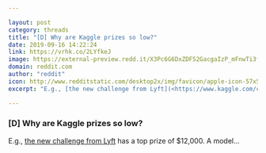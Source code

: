 ```yaml
---

layout: post
category: threads
title: "[D] Why are Kaggle prizes so low?"
date: 2019-09-16 14:22:24
link: https://vrhk.co/2LYfkeJ
image: https://external-preview.redd.it/X3Pc6G6DxZDF52GacgaIzP_mFnwTi3fdfU2WGEUdgSE.jpg?width=240&height=125.654450262&auto=webp&s=6d8339ac09a8e9c8cbac52a042fa19492d36a86d
domain: reddit.com
author: "reddit"
icon: http://www.redditstatic.com/desktop2x/img/favicon/apple-icon-57x57.png
excerpt: "E.g., [the new challenge from Lyft](<https://www.kaggle.com/c/3d-object-detection-for-autonomous-vehicles>) has a top prize of $12,000. A model..."

---
```


### [D] Why are Kaggle prizes so low?

E.g., [the new challenge from Lyft](<https://www.kaggle.com/c/3d-object-detection-for-autonomous-vehicles>) has a top prize of $12,000. A model...